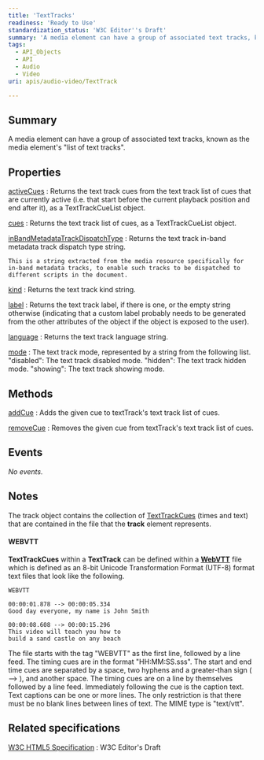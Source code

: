 ```yaml
---
title: 'TextTracks'
readiness: 'Ready to Use'
standardization_status: 'W3C Editor''s Draft'
summary: 'A media element can have a group of associated text tracks, known as the media element''s &quot;list of text tracks&quot;.'
tags:
  - API_Objects
  - API
  - Audio
  - Video
uri: apis/audio-video/TextTrack

---
```

## Summary

A media element can have a group of associated text tracks, known as the media element's &quot;list of text tracks&quot;.

## Properties

[activeCues](/apis/audio-video/TextTrack/activeCues)
:   Returns the text track cues from the text track list of cues that are currently active (i.e. that start before the current playback position and end after it), as a TextTrackCueList object.

[cues](/apis/audio-video/TextTrack/cues)
:   Returns the text track list of cues, as a TextTrackCueList object.

[inBandMetadataTrackDispatchType](/apis/audio-video/TextTrack/inBandMetadataTrackDispatchType)
:   Returns the text track in-band metadata track dispatch type string.

    This is a string extracted from the media resource specifically for in-band metadata tracks, to enable such tracks to be dispatched to different scripts in the document.

[kind](/apis/audio-video/TextTrack/kind)
:   Returns the text track kind string.

[label](/apis/audio-video/TextTrack/label)
:   Returns the text track label, if there is one, or the empty string otherwise (indicating that a custom label probably needs to be generated from the other attributes of the object if the object is exposed to the user).

[language](/apis/audio-video/TextTrack/language)
:   Returns the text track language string.

[mode](/apis/audio-video/TextTrack/mode)
:   The text track mode, represented by a string from the following list. "disabled": The text track disabled mode. "hidden": The text track hidden mode. "showing": The text track showing mode.

## Methods

[addCue](/apis/audio-video/TextTrack/addCue)
:   Adds the given cue to textTrack's text track list of cues.

[removeCue](/apis/audio-video/TextTrack/removeCue)
:   Removes the given cue from textTrack's text track list of cues.

## Events

*No events.*

## Notes

The track object contains the collection of [TextTrackCues](/apis/audio-video/TextTrackCue) (times and text) that are contained in the file that the **track** element represents.

#### WEBVTT

**TextTrackCues** within a **TextTrack** can be defined within a **[WebVTT](http://dev.w3.org/html5/webvtt/#dfnReturnLink-1)** file which is defined as an 8-bit Unicode Transformation Format (UTF-8) format text files that look like the following.

    WEBVTT

    00:00:01.878 --> 00:00:05.334
    Good day everyone, my name is John Smith

    00:00:08.608 --> 00:00:15.296
    This video will teach you how to
    build a sand castle on any beach

The file starts with the tag "WEBVTT" as the first line, followed by a line feed. The timing cues are in the format "HH:MM:SS.sss". The start and end time cues are separated by a space, two hyphens and a greater-than sign ( --\> ), and another space. The timing cues are on a line by themselves followed by a line feed. Immediately following the cue is the caption text. Text captions can be one or more lines. The only restriction is that there must be no blank lines between lines of text. The MIME type is "text/vtt".

## Related specifications

[W3C HTML5 Specification](http://dev.w3.org/html5/spec/single-page.html)
:   W3C Editor's Draft
